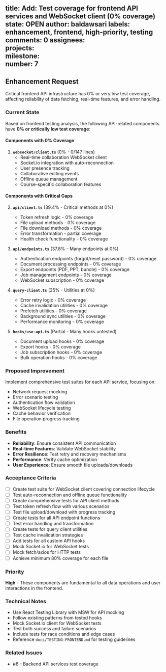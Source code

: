 title:	Add: Test coverage for frontend API services and WebSocket client (0% coverage)
state:	OPEN
author:	baldawsari
labels:	enhancement, frontend, high-priority, testing
comments:	0
assignees:	
projects:	
milestone:	
number:	7
--
## Enhancement Request
Critical frontend API infrastructure has 0% or very low test coverage, affecting reliability of data fetching, real-time features, and error handling.

### Current State
Based on frontend testing analysis, the following API-related components have **0% or critically low test coverage**:

#### Components with 0% Coverage
1. **`websocket/client.ts`** (0% - 0/147 lines)
   - Real-time collaboration WebSocket client
   - Socket.io integration with auto-reconnection
   - User presence tracking
   - Collaborative editing events
   - Offline queue management
   - Course-specific collaboration features

#### Components with Critical Gaps
2. **`api/client.ts`** (39.4% - Critical methods at 0%)
   - Token refresh logic - 0% coverage
   - File upload methods - 0% coverage
   - File download methods - 0% coverage
   - Error transformation - partial coverage
   - Health check functionality - 0% coverage

3. **`api/endpoints.ts`** (37.8% - Many endpoints at 0%)
   - Authentication endpoints (forgot/reset password) - 0% coverage
   - Document processing endpoints - 0% coverage
   - Export endpoints (PDF, PPT, bundle) - 0% coverage
   - Job management endpoints - 0% coverage
   - WebSocket subscription - 0% coverage

4. **`query-client.ts`** (25% - Utilities at 0%)
   - Error retry logic - 0% coverage
   - Cache invalidation utilities - 0% coverage
   - Prefetch utilities - 0% coverage
   - Background sync utilities - 0% coverage
   - Performance monitoring - 0% coverage

5. **`hooks/use-api.ts`** (Partial - Many hooks untested)
   - Document upload hooks - 0% coverage
   - Export hooks - 0% coverage
   - Job subscription hooks - 0% coverage
   - Bulk operation hooks - 0% coverage

### Proposed Improvement
Implement comprehensive test suites for each API service, focusing on:
- Network request mocking
- Error scenario testing
- Authentication flow validation
- WebSocket lifecycle testing
- Cache behavior verification
- File operation progress tracking

### Benefits
- **Reliability**: Ensure consistent API communication
- **Real-time Features**: Validate WebSocket stability
- **Error Resilience**: Test retry and recovery mechanisms
- **Performance**: Verify cache optimization
- **User Experience**: Ensure smooth file uploads/downloads

### Acceptance Criteria
- [ ] Create test suite for WebSocket client covering connection lifecycle
- [ ] Test auto-reconnection and offline queue functionality
- [ ] Create comprehensive tests for API client methods
- [ ] Test token refresh flow with various scenarios
- [ ] Test file upload/download with progress tracking
- [ ] Create tests for all API endpoint functions
- [ ] Test error handling and transformation
- [ ] Create tests for query client utilities
- [ ] Test cache invalidation strategies
- [ ] Add tests for all custom API hooks
- [ ] Mock Socket.io for WebSocket tests
- [ ] Mock fetch/axios for HTTP tests
- [ ] Achieve minimum 80% coverage for each file

### Priority
**High** - These components are fundamental to all data operations and user interactions in the frontend.

### Technical Notes
- Use React Testing Library with MSW for API mocking
- Follow existing patterns from tested hooks
- Mock Socket.io client for WebSocket tests
- Test both success and failure scenarios
- Include tests for race conditions and edge cases
- Reference `docs/TESTING-FRONTEND.md` for testing guidelines

### Related Issues
- #6 - Backend API services test coverage
